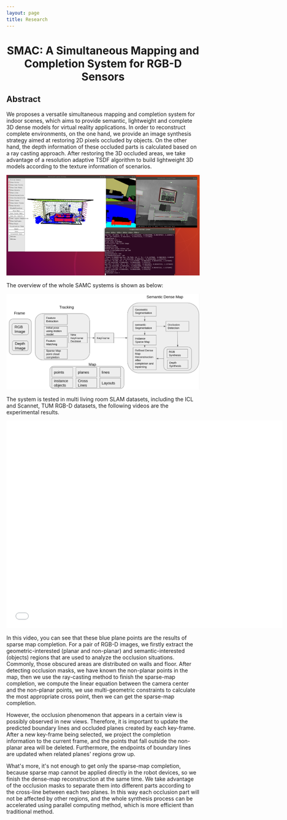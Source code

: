 ```yaml
---
layout: page
title: Research
---
```

# <center> SMAC: A Simultaneous Mapping and Completion System for RGB-D Sensors
## Abstract
We proposes a versatile simultaneous mapping and completion system for indoor scenes, which aims to provide semantic, lightweight and complete 3D dense models for virtual reality applications. In order to reconstruct complete environments, on the one hand, we provide an image synthesis strategy aimed at restoring 2D pixels occluded by objects. On the other hand, the depth information of these occluded parts is calculated based on a ray casting approach. After restoring the 3D occluded areas, we take advantage of a resolution adaptive TSDF algorithm to build lightweight 3D models according to the texture information of scenarios.

![overview](./example.png)

The overview of the whole SAMC systems is shown as below:

![refineoverview](./refineoverview.png)

The system is tested in multi living room SLAM datasets, including the ICL and Scannet, TUM RGB-D datasets, the following videos are the experimental results.

<iframe width="720" height="540" src="../video/demoICLlr0.mp4" frameborder="0" allowfullscreen></iframe>



In this video, you can see that these blue plane points are the results of sparse map completion.  For a pair of RGB-D images, we firstly extract the geometric-interested (planar and non-planar) and semantic-interested (objects) regions that are used to analyze the occlusion situations. Commonly, those obscured areas are distributed on walls and floor. After detecting occlusion masks, we have known the non-planar points in the map, then we use the ray-casting method to finish the sparse-map completion, we compute the linear equation between the camera center and the non-planar points, we use multi-geometric constraints to calculate the most appropriate cross point, then we can get the sparse-map completion. 

However, the occlusion phenomenon that appears in a certain view is possibly observed in new views. Therefore, it is important to update the predicted boundary lines and occluded planes created by each key-frame. After a new key-frame being selected, we project the completion information to the current frame, and the points that fall outside the non-planar area will be deleted. Furthermore, the endpoints of boundary lines are updated when related planes' regions grow up.

What's more, it's not enough to get only the sparse-map completion, because sparse map cannot be applied directly in the robot devices, so we finish the dense-map reconstruction at the same time. We take advantage of the occlusion masks to separate them into different parts according to the cross-line between each two planes. In this way each occlusion part will not be affected by other regions, and the whole synthesis process can be accelerated using parallel computing method, which is more efficient than traditional method.



